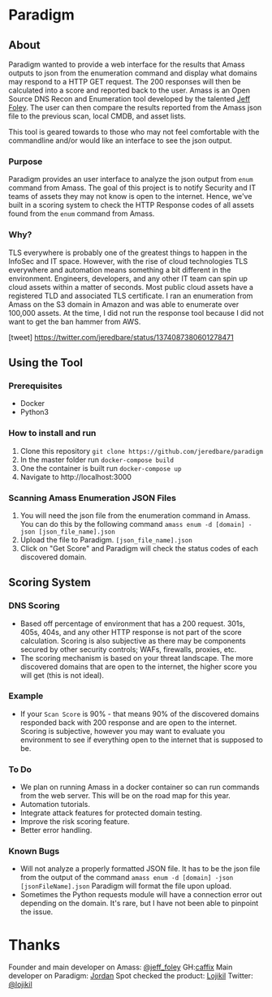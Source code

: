 # Paradigm

## About
Paradigm wanted to provide a web interface for the results that Amass outputs to json from the enumeration command and display what domains may respond to a HTTP GET request.  The 200 responses will then be calculated into a score and reported back to the user.  Amass is an Open Source DNS Recon and Enumeration tool developed by the talented [Jeff Foley](https://twitter.com/jeff_foley).  The user can then compare the results reported from the Amass json file to the previous scan, local CMDB, and asset lists.  

This tool is geared towards to those who may not feel comfortable with the commandline and/or would like an interface to see the json output.  

### Purpose
Paradigm provides an user interface to analyze the json output from `enum` command from Amass.  The goal of this project is to notify Security and IT teams of assets they may not know is open to the internet.  Hence, we've built in a scoring system to check the HTTP Response codes of all assets found from the `enum` command from Amass.  

### Why?
TLS everywhere is probably one of the greatest things to happen in the InfoSec and IT space.  However, with the rise of cloud technologies TLS everywhere and automation means something a bit different in the environment.  Engineers, developers, and any other IT team can spin up cloud assets within a matter of seconds.  Most public cloud assets have a registered TLD and associated TLS certificate.  I ran an enumeration from Amass on the S3 domain in Amazon and was able to enumerate over 100,000 assets.  At the time, I did not run the response tool because I did not want to get the ban hammer from AWS.

[tweet]
https://twitter.com/jeredbare/status/1374087380601278471

## Using the Tool

### Prerequisites
* Docker
* Python3

### How to install and run
1. Clone this repository
`git clone https://github.com/jeredbare/paradigm`
2. In the master folder run 
`docker-compose build`
3. One the container is built run 
`docker-compose up`
4. Navigate to http://localhost:3000


### Scanning Amass Enumeration JSON Files
1. You will need the json file from the enumeration command in Amass.  You can do this by the following command 
`amass enum -d [domain] -json [json_file_name].json`
2. Upload the file to Paradigm.
`[json_file_name].json`
3. Click on "Get Score" and Paradigm will check the status codes of each discovered domain.  

## Scoring System

### DNS Scoring
* Based off percentage of environment that has a 200 request. 301s, 405s, 404s, and any other HTTP response is not part of the score calculation.  Scoring is also subjective as there may be components secured by other security controls; WAFs, firewalls, proxies, etc.  
* The scoring mechanism is based on your threat landscape.  The more discovered domains that are open to the internet, the higher score you will get (this is not ideal).

### Example
* If your `Scan Score` is 90% - that means 90% of the discovered domains responded back with 200 response and are open to the internet.  Scoring is subjective, however you may want to evaluate you environment to see if everything open to the internet that is supposed to be.  

### To Do
* We plan on running Amass in a docker container so can run commands from the web server.  This will be on the road map for this year.
* Automation tutorials.
* Integrate attack features for protected domain testing. 
* Improve the risk scoring feature. 
* Better error handling.

### Known Bugs
* Will not analyze a properly formatted JSON file.  It has to be the json file from the output of the command `amass enum -d [domain] -json [jsonFileName].json`  Paradigm will format the file upon upload.
* Sometimes the Python requests module will have a connection error out depending on the domain.  It's rare, but I have not been able to pinpoint the issue.  

# Thanks
Founder and main developer on Amass: [@jeff_foley](https://twitter.com/jeff_foley) GH:[caffix](https://github.com/caffix)
Main developer on Paradigm: [Jordan](https://github.com/jstanford2013)
Spot checked the product: [Lojikil](https://github.com/lojikil) Twitter: [@lojikil](https://twitter.com/lojikil)




